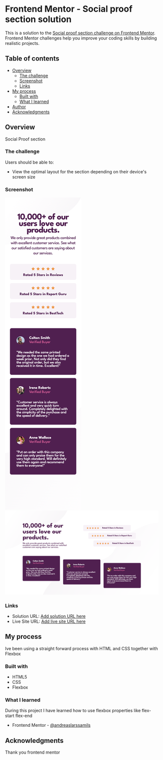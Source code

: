 # Frontend Mentor - Social proof section solution

This is a solution to the [Social proof section challenge on Frontend Mentor](https://www.frontendmentor.io/challenges/social-proof-section-6e0qTv_bA). Frontend Mentor challenges help you improve your coding skills by building realistic projects.

## Table of contents

- [Overview](#overview)
  - [The challenge](#the-challenge)
  - [Screenshot](#screenshot)
  - [Links](#links)
- [My process](#my-process)
  - [Built with](#built-with)
  - [What I learned](#what-i-learned)
- [Author](#author)
- [Acknowledgments](#acknowledgments)

## Overview

Social Proof section

### The challenge

Users should be able to:

- View the optimal layout for the section depending on their device's screen size

### Screenshot

![](./images/mobile-screenshot.png)
![](./images/desktop-screenshot.png)

### Links

- Solution URL: [Add solution URL here](https://your-solution-url.com)
- Live Site URL: [Add live site URL here](https://your-live-site-url.com)

## My process

Ive been using a straight forward process with HTML and CSS together with Flexbox

### Built with

- HTML5
- CSS
- Flexbox

### What I learned

During this project I have learned how to use flexbox properties like flex-start flex-end

- Frontend Mentor - [@andreaslarssamils](https://www.frontendmentor.io/profile/andreaslarssamils)

## Acknowledgments

Thank you frontend mentor
